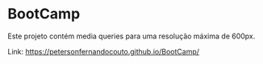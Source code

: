 # BootCamp
Este projeto contém media queries para uma resolução máxima de 600px.

Link:
https://petersonfernandocouto.github.io/BootCamp/
